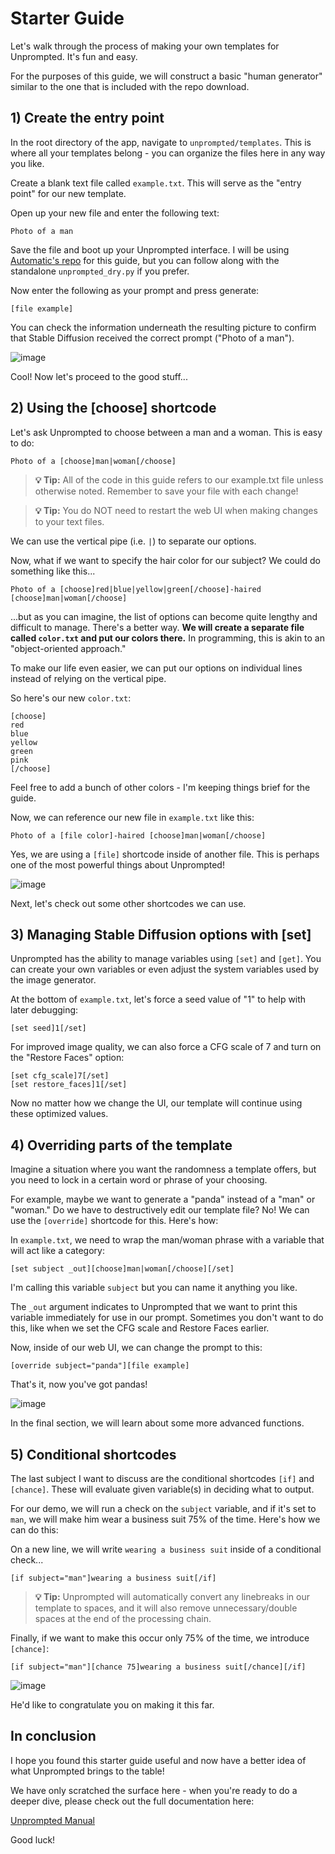 # Starter Guide

Let's walk through the process of making your own templates for Unprompted. It's fun and easy.

For the purposes of this guide, we will construct a basic "human generator" similar to the one that is included with the repo download.

## 1) Create the entry point

In the root directory of the app, navigate to `unprompted/templates`. This is where all your templates belong - you can organize the files here in any way you like.

Create a blank text file called `example.txt`. This will serve as the "entry point" for our new template.

Open up your new file and enter the following text:

```
Photo of a man
```

Save the file and boot up your Unprompted interface. I will be using [Automatic's repo](https://github.com/AUTOMATIC1111/stable-diffusion-webui) for this guide, but you can follow along with the standalone `unprompted_dry.py` if you prefer.

Now enter the following as your prompt and press generate:

```
[file example]
```

You can check the information underneath the resulting picture to confirm that Stable Diffusion received the correct prompt ("Photo of a man").

![image](https://user-images.githubusercontent.com/95403634/198932275-a9072004-15ab-4076-81a4-9d5e059a0084.png)

Cool! Now let's proceed to the good stuff...

## 2) Using the \[choose\] shortcode

Let's ask Unprompted to choose between a man and a woman. This is easy to do:

```
Photo of a [choose]man|woman[/choose]
```

> **💡 Tip:** All of the code in this guide refers to our example.txt file unless otherwise noted. Remember to save your file with each change!

> **💡 Tip:** You do NOT need to restart the web UI when making changes to your text files.

We can use the vertical pipe (i.e. `|`) to separate our options.

Now, what if we want to specify the hair color for our subject? We could do something like this...

`Photo of a [choose]red|blue|yellow|green[/choose]-haired [choose]man|woman[/choose]`

...but as you can imagine, the list of options can become quite lengthy and difficult to manage. There's a better way. **We will create a separate file called `color.txt` and put our colors there.** In programming, this is akin to an "object-oriented approach."

To make our life even easier, we can put our options on individual lines instead of relying on the vertical pipe.

So here's our new `color.txt`:

```
[choose]
red
blue
yellow
green
pink
[/choose]
```

Feel free to add a bunch of other colors - I'm keeping things brief for the guide.

Now, we can reference our new file in `example.txt` like this:

`Photo of a [file color]-haired [choose]man|woman[/choose]`

Yes, we are using a `[file]` shortcode inside of another file. This is perhaps one of the most powerful things about Unprompted!

![image](https://user-images.githubusercontent.com/95403634/198935189-03a671ab-1449-48b8-a5c7-ddc7855ae26b.png)

Next, let's check out some other shortcodes we can use.

## 3) Managing Stable Diffusion options with \[set\]

Unprompted has the ability to manage variables using `[set]` and `[get]`. You can create your own variables or even adjust the system variables used by the image generator.

At the bottom of `example.txt`, let's force a seed value of "1" to help with later debugging:

```
[set seed]1[/set]
```

For improved image quality, we can also force a CFG scale of 7 and turn on the "Restore Faces" option:

```
[set cfg_scale]7[/set]
[set restore_faces]1[/set]
```

Now no matter how we change the UI, our template will continue using these optimized values.

## 4) Overriding parts of the template

Imagine a situation where you want the randomness a template offers, but you need to lock in a certain word or phrase of your choosing.

For example, maybe we want to generate a "panda" instead of a "man" or "woman." Do we have to destructively edit our template file? No! We can use the `[override]` shortcode for this. Here's how:

In `example.txt`, we need to wrap the man/woman phrase with a variable that will act like a category:

```
[set subject _out][choose]man|woman[/choose][/set]
```

I'm calling this variable `subject` but you can name it anything you like.

The `_out` argument indicates to Unprompted that we want to print this variable immediately for use in our prompt. Sometimes you don't want to do this, like when we set the CFG scale and Restore Faces earlier.

Now, inside of our web UI, we can change the prompt to this:

```
[override subject="panda"][file example]
```

That's it, now you've got pandas!

![image](https://user-images.githubusercontent.com/95403634/198938606-1ba13254-c7d7-44e8-8609-7e329686613d.png)

In the final section, we will learn about some more advanced functions.

## 5) Conditional shortcodes

The last subject I want to discuss are the conditional shortcodes `[if]` and `[chance]`. These will evaluate given variable(s) in deciding what to output.

For our demo, we will run a check on the `subject` variable, and if it's set to `man`, we will make him wear a business suit 75% of the time. Here's how we can do this:

On a new line, we will write `wearing a business suit` inside of a conditional check...

```
[if subject="man"]wearing a business suit[/if]
```

> **💡 Tip:** Unprompted will automatically convert any linebreaks in our template to spaces, and it will also remove unnecessary/double spaces at the end of the processing chain.

Finally, if we want to make this occur only 75% of the time, we introduce `[chance]`:

```
[if subject="man"][chance 75]wearing a business suit[/chance][/if]
```

![image](https://user-images.githubusercontent.com/95403634/198940097-8102c57e-7b05-4aef-87e5-1c05606d73d9.png)

He'd like to congratulate you on making it this far.

## In conclusion

I hope you found this starter guide useful and now have a better idea of what Unprompted brings to the table!

We have only scratched the surface here - when you're ready to do a deeper dive, please check out the full documentation here:

[Unprompted Manual](MANUAL.md)

Good luck!